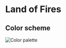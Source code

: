 # Land of Fires

## Color scheme

![Color palette](https://github.com/jbboynton/petrichor/tree/master/images/palette.png "Color palette")
